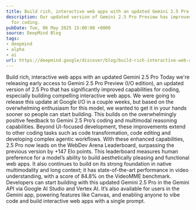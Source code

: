 ```yaml
---
title: Build rich, interactive web apps with an updated Gemini 2.5 Pro
description: Our updated version of Gemini 2.5 Pro Preview has improved capabilities
  for coding.
pubDate: Tue, 06 May 2025 15:00:00 +0000
source: DeepMind Blog
tags:
- deepmind
- alpha
- ai
url: https://deepmind.google/discover/blog/build-rich-interactive-web-apps-with-an-updated-gemini-25-pro/
---
```


Build rich, interactive web apps with an updated Gemini 2.5 Pro
Today we're releasing early access to Gemini 2.5 Pro Preview (I/O edition), an updated version of 2.5 Pro that has significantly improved capabilities for coding, especially building compelling interactive web apps. We were going to release this update at Google I/O in a couple weeks, but based on the overwhelming enthusiasm for this model, we wanted to get it in your hands sooner so people can start building.
This builds on the overwhelmingly positive feedback to Gemini 2.5 Pro’s coding and multimodal reasoning capabilities. Beyond UI-focused development, these improvements extend to other coding tasks such as code transformation, code editing and developing complex agentic workflows.
With these enhanced capabilities, 2.5 Pro now leads on the WebDev Arena Leaderboard, surpassing the previous version by +147 Elo points. This leaderboard measures human preference for a model’s ability to build aesthetically pleasing and functional web apps. It also continues to build on its strong foundation in native multimodality and long context; it has state-of-the-art performance in video understanding, with a score of 84.8% on the VideoMME benchmark.
Developers can start building with this updated Gemini 2.5 Pro in the Gemini API via Google AI Studio and Vertex AI. It’s also available for users in the Gemini app, powering features like Canvas, and enabling anyone to vibe code and build interactive web apps with a single prompt.